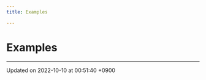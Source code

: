 ```yaml
---
title: Examples

---
```


# Examples







-------------------------------

Updated on 2022-10-10 at 00:51:40 +0900
